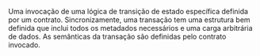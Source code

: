 Uma invocação de uma lógica de transição de estado específica definida por um contrato. Sincronizamente, uma transação tem uma estrutura bem definida que inclui todos os metadados necessários e uma carga arbitrária de dados. As semânticas da transação são definidas pelo contrato invocado.